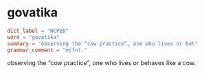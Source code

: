 # govatika

``` toml
dict_label = "NCPED"
word = "govatika"
summary = "observing the “cow practice”, one who lives or beh"
grammar_comment = "m(fn)."
```

observing the “cow practice”, one who lives or behaves like a cow.

